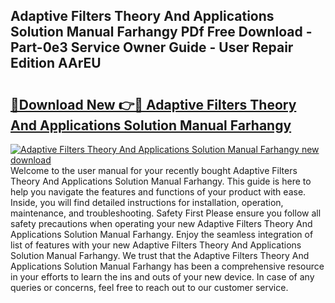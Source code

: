 ## Adaptive Filters Theory And Applications Solution Manual Farhangy PDf Free Download - Part-0e3 Service Owner Guide - User Repair Edition AArEU

# <h2><a href="http://bc48479.oget.top/?id=Adaptive+Filters+Theory+And+Applications+Solution+Manual+Farhangy">🔗Download New 👉🔴 Adaptive Filters Theory And Applications Solution Manual Farhangy</a></h2>

[![Adaptive Filters Theory And Applications Solution Manual Farhangy new download](https://i.imgur.com/5g1atiW.png)](http://bc48479.oget.top/?id=Adaptive+Filters+Theory+And+Applications+Solution+Manual+Farhangy)
Welcome to the user manual for your recently bought Adaptive Filters Theory And Applications Solution Manual Farhangy. This guide is here to help you navigate the features and functions of your product with ease. Inside, you will find detailed instructions for installation, operation, maintenance, and troubleshooting. Safety First Please ensure you follow all safety precautions when operating your new Adaptive Filters Theory And Applications Solution Manual Farhangy. Enjoy the seamless integration of list of features with your new Adaptive Filters Theory And Applications Solution Manual Farhangy. We trust that the Adaptive Filters Theory And Applications Solution Manual Farhangy has been a comprehensive resource in your efforts to learn the ins and outs of your new device. In case of any queries or concerns, feel free to reach out to our customer service.
